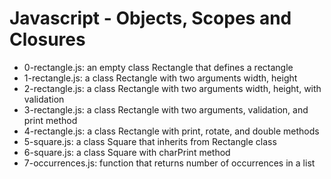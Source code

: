 # Javascript - Objects, Scopes and Closures
* 0-rectangle.js: an empty class Rectangle that defines a rectangle
* 1-rectangle.js: a class Rectangle with two arguments width, height
* 2-rectangle.js: a class Rectangle with two arguments width, height, with validation
* 3-rectangle.js: a class Rectangle with two arguments, validation, and print method
* 4-rectangle.js: a class Rectangle with print, rotate, and double methods
* 5-square.js: a class Square that inherits from Rectangle class
* 6-square.js: a class Square with charPrint method
* 7-occurrences.js: function that returns number of occurrences in a list
